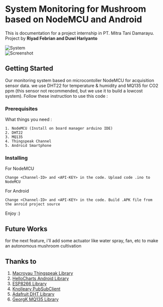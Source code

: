 # System Monitoring for Mushroom based on NodeMCU and Android

This is documentation for a project internship in PT. Mitra Tani Damarayu. 
<br>Project by <b>Riyad Febrian and Duwi Hariyanto</b>
<br>

![System](https://github.com/riyadfebrian/system-monitoring-for-mushroom-based-on-nodemcu-android/blob/master/image/system.jpg)
<br>
![Screenshot](https://github.com/riyadfebrian/system-monitoring-for-mushroom-based-on-nodemcu-android/blob/master/image/screenshot.jpg)


## Getting Started

Our monitoring system based on microcontoller NodeMCU for acquisition sensor data. we use DHT22 for temperature & humidity and MQ135 for CO2 ppm (this sensor not recommended, but we use it to build a lowcost system). Follow these instruction to use this code :

### Prerequisites

What things you need :

```
1. NodeMCU (Install on board manager arduino IDE)
2. DHT22 
3. MQ135 
4. Thingspeak Channel
5. Android Smartphone
```

### Installing

For NodeMCU

```
Change <Channel-ID> and <API-KEY> in the code. Upload code .ino to NodeMCU
```

For Android

```
Change <Channel-ID> and <API-KEY> in the code. Build .APK file from the anroid project source
```

Enjoy :)

## Future Works

for the next feature, i'll add some actuator like water spray, fan, etc to make an autonomous mushroom cultivation 

## Thanks to
1. [Macroyau Thingspeak Library](https://github.com/MacroYau/ThingSpeakAndroid)
2. [HelloCharts Android Library](https://github.com/lecho/hellocharts-android)
3. [ESP8266 Library](https://github.com/esp8266/Arduino/tree/master/libraries/ESP8266WiFi)
4. [Knolleary PubSubClient](https://github.com/knolleary/pubsubclient)
5. [Adafruit DHT Library](https://github.com/adafruit/DHT-sensor-library)
6. [GeorgK MQ135 Library](https://github.com/GeorgK/MQ135)
